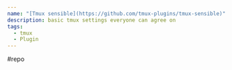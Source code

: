 ```yaml
---
name: "[Tmux sensible](https://github.com/tmux-plugins/tmux-sensible)"
description: basic tmux settings everyone can agree on
tags:
  - tmux
  - Plugin
---
```

#repo